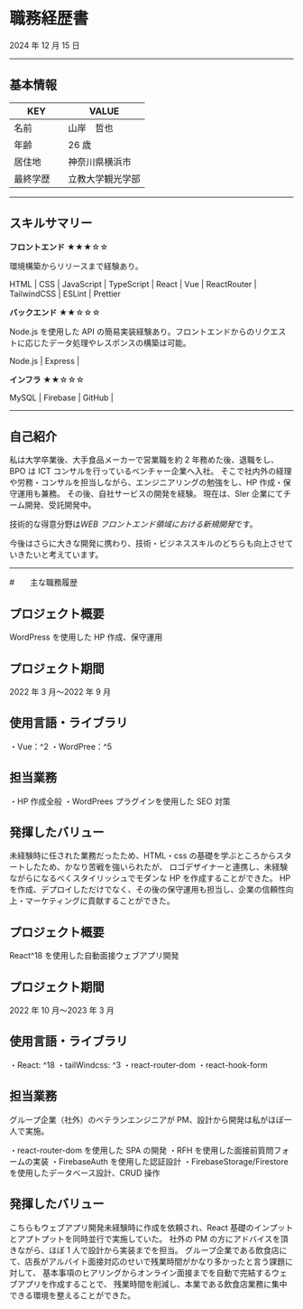 # 職務経歴書

2024 年 12 月 15 日

---

## 基本情報

| KEY        | VALUE            |
| ---------- | ---------------- |
| 名前       | 山岸　哲也       |
| 年齢       | 26 歳            |
| 居住地     | 神奈川県横浜市   |
| 最終学歴　 | 立教大学観光学部 |

---

## スキルサマリー

**フロントエンド** ★★★☆☆

環境構築からリリースまで経験あり。

HTML | CSS | JavaScript | TypeScript | React | Vue | ReactRouter | TailwindCSS | ESLint | Prettier

**バックエンド** ★★☆☆☆

Node.js を使用した API の簡易実装経験あり。フロントエンドからのリクエストに応じたデータ処理やレスポンスの構築は可能。

Node.js | Express |

**インフラ** ★★☆☆☆

MySQL | Firebase | GitHub |

---

## 自己紹介

私は大学卒業後、大手食品メーカーで営業職を約 2 年務めた後、退職をし、BPO は ICT コンサルを行っているベンチャー企業へ入社。
そこで社内外の経理や労務・コンサルを担当しながら、エンジニアリングの勉強をし、HP 作成・保守運用も兼務。
その後、自社サービスの開発を経験。
現在は、Sler 企業にてチーム開発、受託開発中。

技術的な得意分野は*WEB フロントエンド領域における新規開発*です。

今後はさらに大きな開発に携わり、技術・ビジネススキルのどちらも向上させていきたいと考えています。

---

#　　主な職務履歴

## プロジェクト概要

WordPress を使用した HP 作成、保守運用

## プロジェクト期間

2022 年 3 月〜2022 年 9 月

## 使用言語・ライブラリ

・Vue：^2
・WordPree：^5

## 担当業務

・HP 作成全般
・WordPrees プラグインを使用した SEO 対策

## 発揮したバリュー

未経験時に任された業務だったため、HTML・css の基礎を学ぶところからスタートしたため、かなり苦戦を強いられたが、
ロゴデザイナーと連携し、未経験ながらになるべくスタイリッシュでモダンな HP を作成することができた。
HP を作成、デプロイしただけでなく、その後の保守運用も担当し、企業の信頼性向上・マーケティングに貢献することができた。

## プロジェクト概要

React^18 を使用した自動面接ウェブアプリ開発

## プロジェクト期間

2022 年 10 月〜2023 年 3 月

## 使用言語・ライブラリ

・React: ^18
・tailWindcss: ^3
・react-router-dom
・react-hook-form

## 担当業務

グループ企業（社外）のベテランエンジニアが PM、設計から開発は私がほぼ一人で実施。

・react-router-dom を使用した SPA の開発
・RFH を使用した面接前質問フォームの実装
・FirebaseAuth を使用した認証設計
・FirebaseStorage/Firestore を使用したデータベース設計、CRUD 操作

## 発揮したバリュー

こちらもウェブアプリ開発未経験時に作成を依頼され、React 基礎のインプットとアプトプットを同時並行で実施していた。
社外の PM の方にアドバイスを頂きながら、ほぼ 1 人で設計から実装までを担当。
グループ企業である飲食店にて、店長がアルバイト面接対応のせいで残業時間がかなり多かったと言う課題に対して、
基本事項のヒアリングからオンライン面接までを自動で完結するウェブアプリを作成することで、
残業時間を削減し、本業である飲食店業務に集中できる環境を整えることができた。
